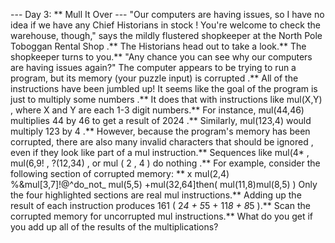 --- Day 3: ** Mull It Over ---
"Our computers are having issues, so I have no idea if we have any Chief Historians
in stock
! You're welcome to check the warehouse, though," says the mildly flustered shopkeeper at the
North Pole Toboggan Rental Shop
.** The Historians head out to take a look.**
The shopkeeper turns to you.** "Any chance you can see why our computers are having issues again?"
The computer appears to be trying to run a program, but its memory (your puzzle input) is
corrupted
.** All of the instructions have been jumbled up!
It seems like the goal of the program is just to
multiply some numbers
.** It does that with instructions like
mul(X,Y)
, where
X
and
Y
are each 1-3 digit numbers.** For instance,
mul(44,46)
multiplies
44
by
46
to get a result of
2024
.** Similarly,
mul(123,4)
would multiply
123
by
4
.**
However, because the program's memory has been corrupted, there are also many invalid characters that should be
ignored
, even if they look like part of a
mul
instruction.** Sequences like
mul(4*
,
mul(6,9!
,
?(12,34)
, or
mul ( 2 , 4 )
do
nothing
.**
For example, consider the following section of corrupted memory: **
x
mul(2,4)
%&mul[3,7]!@^do_not_
mul(5,5)
+mul(32,64]then(
mul(11,8)mul(8,5)
)
Only the four highlighted sections are real
mul
instructions.** Adding up the result of each instruction produces
161
(
2*4 + 5*5 + 11*8 + 8*5
).**
Scan the corrupted memory for uncorrupted
mul
instructions.**
What do you get if you add up all of the results of the multiplications?